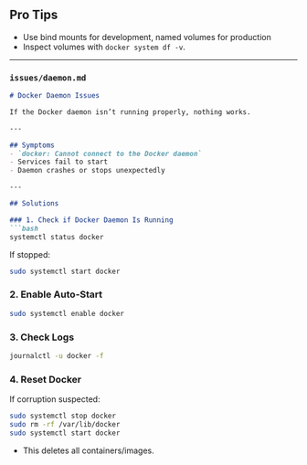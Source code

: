 ## Pro Tips
* Use bind mounts for development, named volumes for production
* Inspect volumes with `docker system df -v`.

---

### `issues/daemon.md`
```markdown
# Docker Daemon Issues

If the Docker daemon isn’t running properly, nothing works.  

---

## Symptoms
- `docker: Cannot connect to the Docker daemon`
- Services fail to start
- Daemon crashes or stops unexpectedly

---

## Solutions

### 1. Check if Docker Daemon Is Running
```bash
systemctl status docker
```
If stopped:
```bash
sudo systemctl start docker
```

### 2. Enable Auto-Start
```bash
sudo systemctl enable docker
```
### 3. Check Logs
```bash
journalctl -u docker -f
```
### 4. Reset Docker
If corruption suspected:
```bash
sudo systemctl stop docker
sudo rm -rf /var/lib/docker
sudo systemctl start docker
```
* This deletes all containers/images.